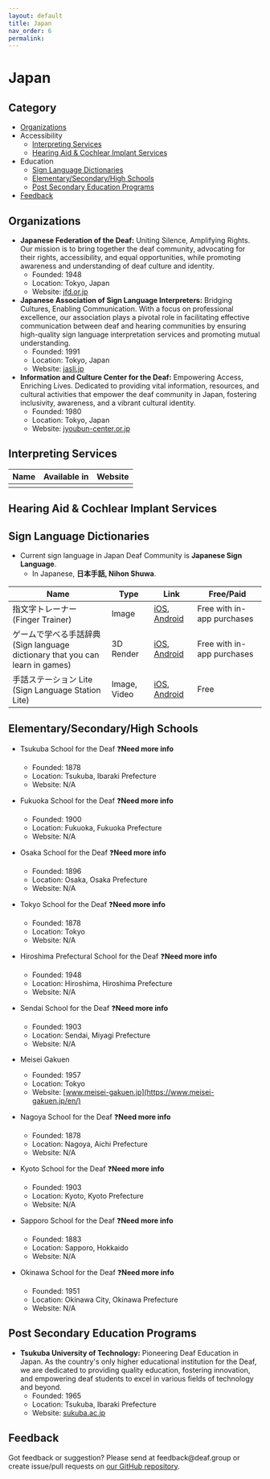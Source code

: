 ```yaml
---
layout: default
title: Japan
nav_order: 6
permalink:
---
```

# Japan
## Category

- [Organizations](#organizations)
- Accessibility 
  - [Interpreting Services](#interpreting-services)
  - [Hearing Aid & Cochlear Implant Services](#hearing-aid-&-cochlear-impant-services)
- Education
  - [Sign Language Dictionaries](#sign-language-dictionaries)
  - [Elementary/Secondary/High Schools](#elementarysecondaryhigh-schools)
  - [Post Secondary Education Programs](#post-secondary-education-programs)
- [Feedback](#feedback)

## Organizations

- **Japanese Federation of the Deaf:** Uniting Silence, Amplifying Rights. Our mission is to bring together the deaf community, advocating for their rights, accessibility, and equal opportunities, while promoting awareness and understanding of deaf culture and identity.
  - Founded: 1948
  - Location: Tokyo, Japan
  - Website: [jfd.or.jp](https://www.jfd.or.jp/en/)
- **Japanese Association of Sign Language Interpreters:** Bridging Cultures, Enabling Communication. With a focus on professional excellence, our association plays a pivotal role in facilitating effective communication between deaf and hearing communities by ensuring high-quality sign language interpretation services and promoting mutual understanding.
  - Founded: 1991
  - Location: Tokyo, Japan
  - Website: [jasli.jp](http://www.jasli.jp/english.html)
- **Information and Culture Center for the Deaf:** Empowering Access, Enriching Lives. Dedicated to providing vital information, resources, and cultural activities that empower the deaf community in Japan, fostering inclusivity, awareness, and a vibrant cultural identity.
  - Founded: 1980
  - Location: Tokyo, Japan
  - Website: [jyoubun-center.or.jp](http://www.jyoubun-center.or.jp/)

## Interpreting Services

 Name  | Available in | Website |
|------|--------------|---------|
|  |  |  |

## Hearing Aid & Cochlear Implant Services

## Sign Language Dictionaries

- Current sign language in Japan Deaf Community is **Japanese Sign Language**.
    - In Japanese, **日本手話, Nihon Shuwa**.

| Name | Type | Link | Free/Paid |
|------|------|------|-----------|
| 指文字トレーナー<br>(Finger Trainer) | Image | [iOS](https://apps.apple.com/jp/app/%E6%8C%87%E6%96%87%E5%AD%97%E3%83%88%E3%83%AC%E3%83%BC%E3%83%8A%E3%83%BC/id664592568?mt=8), [Android](https://play.google.com/store/apps/details?id=net.jp.found.fingerspellingtrainer) | Free with in-app purchases  |
| ゲームで学べる手話辞典<br>(Sign language dictionary that you can learn in games) | 3D Render | [iOS](https://apps.apple.com/jp/app/%E3%82%B2%E3%83%BC%E3%83%A0%E3%81%A7%E5%AD%A6%E3%81%B9%E3%82%8B%E6%89%8B%E8%A9%B1%E8%BE%9E%E5%85%B8/id779515889?mt=8), [Android](https://play.google.com/store/apps/details?id=jp.co.softbankmobile.Shuwa&hl=jp) | Free with in-app purchases |
| 手話ステーション Lite<br>(Sign Language Station Lite) | Image, Video | [iOS](https://apps.apple.com/jp/app/%E6%89%8B%E8%A9%B1%E3%82%B9%E3%83%86%E3%83%BC%E3%82%B7%E3%83%A7%E3%83%B3-lite/id409557236?mt=8), [Android](https://play.google.com/store/apps/details?id=cc.mdi.ShuwaStationEnt&hl=jp) | Free |


## Elementary/Secondary/High Schools

- Tsukuba School for the Deaf ❓**Need more info**
  - Founded: 1878
  - Location: Tsukuba, Ibaraki Prefecture
  - Website: N/A

- Fukuoka School for the Deaf ❓**Need more info**
  - Founded: 1900
  - Location: Fukuoka, Fukuoka Prefecture
  - Website: N/A

- Osaka School for the Deaf ❓**Need more info**
  - Founded: 1896
  - Location: Osaka, Osaka Prefecture
  - Website: N/A

- Tokyo School for the Deaf ❓**Need more info**
  - Founded: 1878
  - Location: Tokyo
  - Website: N/A

- Hiroshima Prefectural School for the Deaf ❓**Need more info**
  - Founded: 1948
  - Location: Hiroshima, Hiroshima Prefecture
  - Website: N/A

- Sendai School for the Deaf ❓**Need more info**
  - Founded: 1903
  - Location: Sendai, Miyagi Prefecture
  - Website: N/A

- Meisei Gakuen
  - Founded: 1957
  - Location: Tokyo
  - Website: [www.meisei-gakuen.jp](https://www.meisei-gakuen.jp/en/)

- Nagoya School for the Deaf ❓**Need more info**
  - Founded: 1878
  - Location: Nagoya, Aichi Prefecture
  - Website: N/A

- Kyoto School for the Deaf ❓**Need more info**
  - Founded: 1903
  - Location: Kyoto, Kyoto Prefecture
  - Website: N/A

- Sapporo School for the Deaf ❓**Need more info**
  - Founded: 1883
  - Location: Sapporo, Hokkaido
  - Website: N/A

- Okinawa School for the Deaf ❓**Need more info**
  - Founded: 1951
  - Location: Okinawa City, Okinawa Prefecture
  - Website: N/A

## Post Secondary Education Programs

- **Tsukuba University of Technology:** Pioneering Deaf Education in Japan. As the country's only higher educational institution for the Deaf, we are dedicated to providing quality education, fostering innovation, and empowering deaf students to excel in various fields of technology and beyond.
  - Founded: 1965
  - Location: Tsukuba, Ibaraki Prefecture
  - Website: [sukuba.ac.jp](https://www.tsukuba.ac.jp/english/)

## Feedback
Got feedback or suggestion? Please send at <!-- fsdvwqs -->feed<!-- asdzxcwqe -->back<!-- zndoasdifg -->@<!-- dsafasdf  -->deaf.<!-- bncjdhsatuy -->group or create issue/pull requests on [our GitHub repository](https://github.com/BatteryDie/resources.deaf.group).